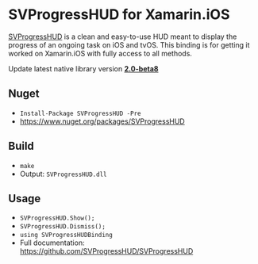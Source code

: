 # SVProgressHUD for Xamarin.iOS

[SVProgressHUD](https://github.com/SVProgressHUD/SVProgressHUD) is a clean and easy-to-use HUD meant to display the progress of an ongoing task on iOS and tvOS. This binding is for getting it worked on Xamarin.iOS with fully access to all methods.

Update latest native library version [**2.0-beta8**](https://github.com/SVProgressHUD/SVProgressHUD/releases/tag/2.0-beta8)

## Nuget
* `Install-Package SVProgressHUD -Pre`
* <https://www.nuget.org/packages/SVProgressHUD>

## Build
* `make`
* Output: `SVProgressHUD.dll`

## Usage
* `SVProgressHUD.Show();`
* `SVProgressHUD.Dismiss();`
* `using SVProgressHUDBinding`
* Full documentation: <https://github.com/SVProgressHUD/SVProgressHUD>
